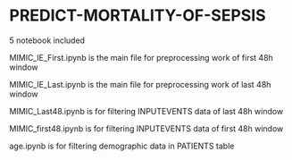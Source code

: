# PREDICT-MORTALITY-OF-SEPSIS

5 notebook included

MIMIC_IE_First.ipynb is the main file for preprocessing work of first 48h window

MIMIC_IE_Last.ipynb is the main file for preprocessing work of last 48h window

MIMIC_Last48.ipynb is for filtering INPUTEVENTS data of last 48h window

MIMIC_first48.ipynb is for filtering INPUTEVENTS data of first 48h window

age.ipynb is for filtering demographic data in PATIENTS table
